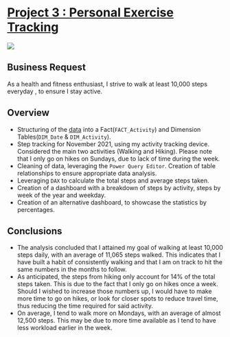 # [Project 3 : Personal Exercise Tracking](https://github.com/davidgomezpr1/PowerBI_PersonalStepTracking)
![](https://images.unsplash.com/photo-1448387473223-5c37445527e7?ixlib=rb-1.2.1&ixid=MnwxMjA3fDB8MHxwaG90by1wYWdlfHx8fGVufDB8fHx8&auto=format&fit=crop&w=1170&q=80)

## Business Request

As a health and fitness enthusiast, I strive to walk at least 10,000 
steps everyday , to ensure I stay active.

## Overview

- Structuring of the [data](https://github.com/davidgomezpr1/PowerBI_PersonalStepTracking/blob/Portfolio_Projects/StepTrackingNov21.xlsx) into a Fact(`FACT_Activity`) and Dimension Tables(`DIM_Date` & `DIM_Activity`).
- Step tracking for November 2021, using my activity tracking device. Considered the main two activities (Walking and Hiking). Please note that I only go on hikes on Sundays, due to lack of time during the week.
- Cleaning of data, leveraging the `Power Query Editor`. Creation of table relationships to ensure appropriate data analysis.
- Leveraging `DAX` to calculate the total steps and average steps taken.
- Creation of a dashboard with a breakdown of steps by activity, steps by week of the year and weekday.
- Creation of an alternative dashboard, to showcase the statistics by percentages.

## Conclusions

- The analysis concluded that I attained my goal of walking at least 10,000 steps daily, with an average of 11,065 steps walked. This indicates that I have built a habit of consistently walking and that I am on track to hit the same numbers in the months to follow.
- As anticipated, the steps from hiking only account for 14% of the total steps taken. This is due to the fact that I only go on hikes once a week. Should I wished to increase those numbers up, I would have to make more time to go on hikes, or look for closer spots to reduce travel time, thus reducing the time required for said activity. 
- On average, I tend to walk more on Mondays, with an average of almost 12,500 steps. This may be due to more time available as I tend to have less workload earlier in the week.
